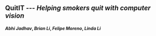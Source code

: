## QuitIT --- *Helping smokers quit with computer vision* 
#### *Abhi Jadhav*, *Brian Li*, *Felipe Moreno*, *Linda Li*




